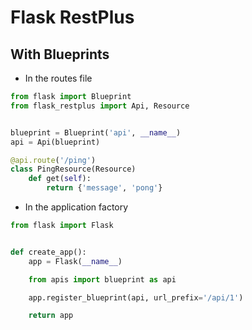 # Flask RestPlus

## With Blueprints

- In the routes file

```python
from flask import Blueprint
from flask_restplus import Api, Resource


blueprint = Blueprint('api', __name__)
api = Api(blueprint)

@api.route('/ping')
class PingResource(Resource)
    def get(self):
        return {'message', 'pong'}
```

- In the application factory

```python
from flask import Flask


def create_app():
    app = Flask(__name__)

    from apis import blueprint as api

    app.register_blueprint(api, url_prefix='/api/1')

    return app
```
